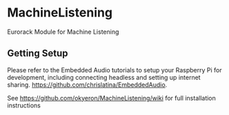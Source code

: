 # MachineListening
Eurorack Module for Machine Listening

## Getting Setup
Please refer to the Embedded Audio tutorials to setup your Raspberry Pi for development, including connecting headless and setting up internet sharing.
https://github.com/chrislatina/EmbeddedAudio.


See https://github.com/okyeron/MachineListening/wiki for full installation instructions
